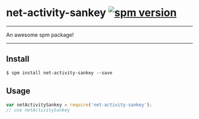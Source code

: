 # net-activity-sankey [![spm version](http://spmjs.io/badge/net-activity-sankey)](http://spmjs.io/package/net-activity-sankey)

---

An awesome spm package!

---

## Install

```
$ spm install net-activity-sankey --save
```

## Usage

```js
var netActivitySankey = require('net-activity-sankey');
// use netActivitySankey
```
